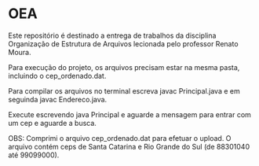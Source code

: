 # OEA
Este repositório é destinado a entrega de trabalhos da disciplina Organização de Estrutura de Arquivos lecionada pelo professor Renato Moura.


Para execução do projeto, os arquivos precisam estar na mesma pasta, incluindo o cep_ordenado.dat.


Para compilar os arquivos no terminal escreva javac Principal.java e em seguinda javac Endereco.java.


Execute escrevendo java Principal e aguarde a mensagem para entrar com um cep e aguarde a busca. 


OBS: Comprimi o arquivo cep_ordenado.dat para efetuar o upload. O arquivo contém ceps de Santa Catarina e Rio Grande do Sul (de 88301040 até 99099000).

